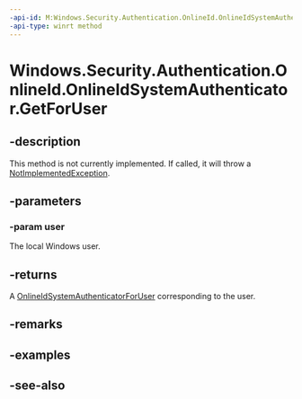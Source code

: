 ```yaml
---
-api-id: M:Windows.Security.Authentication.OnlineId.OnlineIdSystemAuthenticator.GetForUser(Windows.System.User)
-api-type: winrt method
---
```


<!-- Method syntax
public Windows.Security.Authentication.OnlineId.OnlineIdSystemAuthenticatorForUser GetForUser(Windows.System.User user)
-->

# Windows.Security.Authentication.OnlineId.OnlineIdSystemAuthenticator.GetForUser

## -description
This method is not currently implemented. If called, it will throw a [NotImplementedException](https://msdn.microsoft.com/en-us/library/windows/apps/system.notimplementedexception(v=vs.105).aspx).

## -parameters
### -param user
The local Windows user.

## -returns
A [OnlineIdSystemAuthenticatorForUser](OnlineIdSystemAuthenticatorForUser.md) corresponding to the user.

## -remarks

## -examples

## -see-also